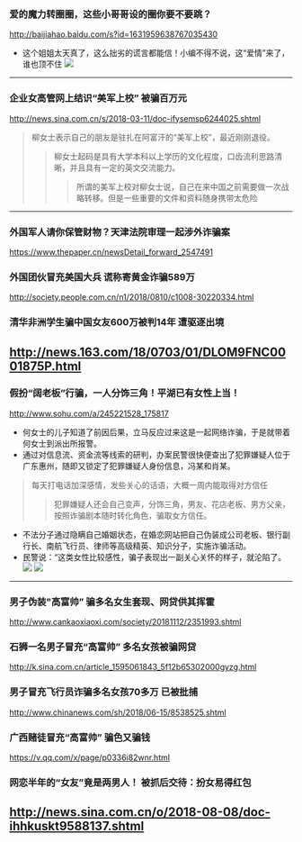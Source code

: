 ### 爱的魔力转圈圈，这些小哥哥设的圈你要不要跳？
http://baijiahao.baidu.com/s?id=1631959638767035430
- 这个姐姐太天真了，这么拙劣的谎言都能信！小编不得不说，这“爱情”来了，谁也顶不住
![](http://5b0988e595225.cdn.sohucs.com/images/20180813/9443942054504d0194c0d8485e49238a.jpeg)
---
### 企业女高管网上结识“美军上校” 被骗百万元
http://news.sina.com.cn/s/2018-03-11/doc-ifysemsp6244025.shtml
>柳女士表示自己的朋友是驻扎在阿富汗的“美军上校”，最近刚刚退役。
>>柳女士起码是具有大学本科以上学历的文化程度，口齿流利思路清晰，并且具有一定的英文交流能力。
>>>所谓的美军上校对柳女士说，自己在来中国之前需要做一次战略转移。但是一些重要的文件和资料随身携带太危险
---
### 外国军人请你保管财物？天津法院审理一起涉外诈骗案
https://www.thepaper.cn/newsDetail_forward_2547491
### 外国团伙冒充美国大兵 谎称寄黄金诈骗589万
http://society.people.com.cn/n1/2018/0810/c1008-30220334.html
### 清华非洲学生骗中国女友600万被判14年 遭驱逐出境
http://news.163.com/18/0703/01/DLOM9FNC0001875P.html
---
### 假扮“阔老板”行骗，一人分饰三角！平湖已有女性上当！
http://www.sohu.com/a/245221528_175817
- 何女士的儿子知道了前因后果，立马反应过来这是一起网络诈骗，于是就带着何女士到派出所报警。
- 通过对信息流、资金流等线索的研判，办案民警很快便查出了犯罪嫌疑人位于广东惠州，随即又锁定了犯罪嫌疑人身份信息，冯某和肖某。
>每天打电话加深感情，发些关心的话语，大概一周内能取得对方信任
>>犯罪嫌疑人还会自己变声，分饰三角，男友、花店老板、男方父亲，按照诈骗剧本随时转化角色，骗取女方信任。
- 不法分子通过隐瞒自己婚姻状态，在婚恋网站把自己伪装成公司老板、银行副行长、南航飞行员、律师等高级精英、知识分子，实施诈骗活动。
- 民警说：“这类女性比较感性，骗子表现出一副关心关怀的样子，就沦陷了。
![](http://5b0988e595225.cdn.sohucs.com/images/20180804/c81bea0871b84c4d9991cbc177b4ec1e.jpeg)
![](http://5b0988e595225.cdn.sohucs.com/images/20180804/40ae8c1a803840e38f4f066407022f3d.jpeg)
---
### 男子伪装"高富帅” 骗多名女生套现、网贷供其挥霍
http://www.cankaoxiaoxi.com/society/20181112/2351993.shtml
### 石狮一名男子冒充“高富帅” 多名女孩被骗网贷
http://k.sina.com.cn/article_1595061843_5f12b65302000gyzg.html
### 男子冒充飞行员诈骗多名女孩70多万 已被批捕
http://www.chinanews.com/sh/2018/06-15/8538525.shtml
### 广西赌徒冒充“高富帅” 骗色又骗钱
https://v.qq.com/x/page/p0336i82wnr.html


### 网恋半年的“女友”竟是两男人！ 被抓后交待：扮女易得红包
http://news.sina.com.cn/o/2018-08-08/doc-ihhkuskt9588137.shtml
---